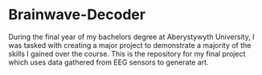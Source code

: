 # Brainwave-Decoder
During the final year of my bachelors degree at Aberystywyth University, I was tasked with creating a major project to demonstrate a majority of the skills I gained over the course.
This is the repository for my final project which uses data gathered from EEG sensors to generate art.

